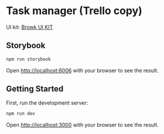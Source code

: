 # Task manager (Trello copy)

UI kit: [Browk UI KIT](https://www.figma.com/community/file/817436609226882468)

## Storybook

```bash
npm run storybook
```

Open [http://localhost:6006](http://localhost:6006) with your browser to see the result.

## Getting Started

First, run the development server:

```bash
npm run dev
```

Open [http://localhost:3000](http://localhost:3000) with your browser to see the result.
